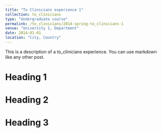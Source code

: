 ```yaml
---
title: "To Clinicians experience 1"
collection: to_clinicians
type: "Undergraduate course"
permalink: /to_clinicians/2014-spring-to_clinicians-1
venue: "University 1, Department"
date: 2014-01-01
location: "City, Country"
---
```


This is a description of a to_clinicians experience. You can use markdown like any other post.

Heading 1
======

Heading 2
======

Heading 3
======